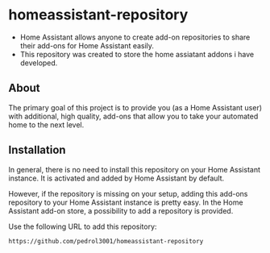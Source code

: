 # homeassistant-repository

- Home Assistant allows anyone to create add-on repositories to share their
add-ons for Home Assistant easily. 
- This repository was created to store the home assiatant addons i have developed.


## About

The primary goal of this project is to provide you (as a Home Assistant user)
with additional, high quality, add-ons that allow you to take your automated
home to the next level.

## Installation

In general, there is no need to install this repository on your
Home Assistant instance. It is activated and added by Home Assistant
by default.

However, if the repository is missing on your setup, adding this add-ons
repository to your Home Assistant instance is pretty easy. In the
Home Assistant add-on store, a possibility to add a repository is provided.

Use the following URL to add this repository:

```txt
https://github.com/pedrol3001/homeassistant-repository
```
